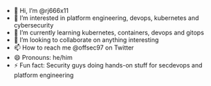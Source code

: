 - 👋 Hi, I’m @rj666x11
- 👀 I’m interested in platform engineering, devops, kubernetes and cybersecurity 
- 🌱 I’m currently learning kubernetes, containers, devops and gitops 
- 💞️ I’m looking to collaborate on anything interesting 
- 📫 How to reach me @offsec97 on Twitter
- 😄 Pronouns: he/him 
- ⚡ Fun fact: Security guys doing hands-on stuff for secdevops and platform engineering 

<!---
rj666x11/rj666x11 is a ✨ special ✨ repository because its `README.md` (this file) appears on your GitHub profile.
You can click the Preview link to take a look at your changes.
--->
